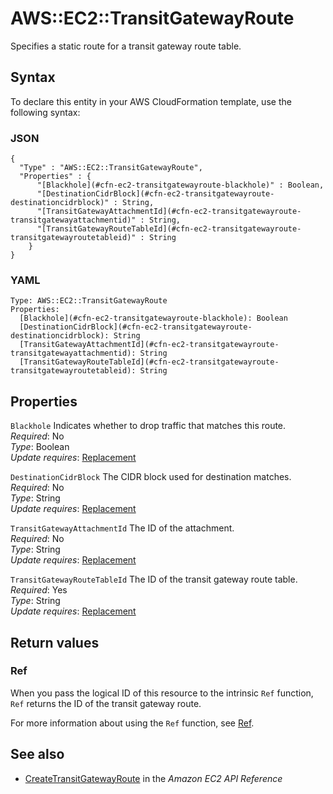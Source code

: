 # AWS::EC2::TransitGatewayRoute<a name="aws-resource-ec2-transitgatewayroute"></a>

Specifies a static route for a transit gateway route table\.

## Syntax<a name="aws-resource-ec2-transitgatewayroute-syntax"></a>

To declare this entity in your AWS CloudFormation template, use the following syntax:

### JSON<a name="aws-resource-ec2-transitgatewayroute-syntax.json"></a>

```
{
  "Type" : "AWS::EC2::TransitGatewayRoute",
  "Properties" : {
      "[Blackhole](#cfn-ec2-transitgatewayroute-blackhole)" : Boolean,
      "[DestinationCidrBlock](#cfn-ec2-transitgatewayroute-destinationcidrblock)" : String,
      "[TransitGatewayAttachmentId](#cfn-ec2-transitgatewayroute-transitgatewayattachmentid)" : String,
      "[TransitGatewayRouteTableId](#cfn-ec2-transitgatewayroute-transitgatewayroutetableid)" : String
    }
}
```

### YAML<a name="aws-resource-ec2-transitgatewayroute-syntax.yaml"></a>

```
Type: AWS::EC2::TransitGatewayRoute
Properties:
  [Blackhole](#cfn-ec2-transitgatewayroute-blackhole): Boolean
  [DestinationCidrBlock](#cfn-ec2-transitgatewayroute-destinationcidrblock): String
  [TransitGatewayAttachmentId](#cfn-ec2-transitgatewayroute-transitgatewayattachmentid): String
  [TransitGatewayRouteTableId](#cfn-ec2-transitgatewayroute-transitgatewayroutetableid): String
```

## Properties<a name="aws-resource-ec2-transitgatewayroute-properties"></a>

`Blackhole` <a name="cfn-ec2-transitgatewayroute-blackhole"></a>
Indicates whether to drop traffic that matches this route\.  
_Required_: No  
_Type_: Boolean  
_Update requires_: [Replacement](https://docs.aws.amazon.com/AWSCloudFormation/latest/UserGuide/using-cfn-updating-stacks-update-behaviors.html#update-replacement)

`DestinationCidrBlock` <a name="cfn-ec2-transitgatewayroute-destinationcidrblock"></a>
The CIDR block used for destination matches\.  
_Required_: No  
_Type_: String  
_Update requires_: [Replacement](https://docs.aws.amazon.com/AWSCloudFormation/latest/UserGuide/using-cfn-updating-stacks-update-behaviors.html#update-replacement)

`TransitGatewayAttachmentId` <a name="cfn-ec2-transitgatewayroute-transitgatewayattachmentid"></a>
The ID of the attachment\.  
_Required_: No  
_Type_: String  
_Update requires_: [Replacement](https://docs.aws.amazon.com/AWSCloudFormation/latest/UserGuide/using-cfn-updating-stacks-update-behaviors.html#update-replacement)

`TransitGatewayRouteTableId` <a name="cfn-ec2-transitgatewayroute-transitgatewayroutetableid"></a>
The ID of the transit gateway route table\.  
_Required_: Yes  
_Type_: String  
_Update requires_: [Replacement](https://docs.aws.amazon.com/AWSCloudFormation/latest/UserGuide/using-cfn-updating-stacks-update-behaviors.html#update-replacement)

## Return values<a name="aws-resource-ec2-transitgatewayroute-return-values"></a>

### Ref<a name="aws-resource-ec2-transitgatewayroute-return-values-ref"></a>

When you pass the logical ID of this resource to the intrinsic `Ref` function, `Ref` returns the ID of the transit gateway route\.

For more information about using the `Ref` function, see [Ref](https://docs.aws.amazon.com/AWSCloudFormation/latest/UserGuide/intrinsic-function-reference-ref.html)\.

## See also<a name="aws-resource-ec2-transitgatewayroute--seealso"></a>

- [CreateTransitGatewayRoute](https://docs.aws.amazon.com/AWSEC2/latest/APIReference/API_CreateTransitGatewayRoute.html) in the _Amazon EC2 API Reference_
